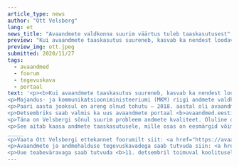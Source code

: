```yaml
---
article_type: news
author: "Ott Velsberg"
lang: et
news_title: "Avaandmete valdkonna suurim väärtus tuleb taaskasutusest"
preview: "Kui avaandmete taaskasutus suureneb, kasvab ka nendest loodav väärtus, sõnas Ott Velsberg Avaandmete foorumil 2020 uue avaandmete tegevuskava plaane tutvustades. Taaskasutuse suurendamiseks on ühe lahendusena vaja ühtlustada andmekirjeldust."
preview_img: ott.jpeg
submitted: 2020/11/27
tags:
  - avaandmed
  - foorum
  - tegevuskava
  - portaal
text: '<p><b>Kui avaandmete taaskasutus suureneb, kasvab ka nendest loodav väärtus, sõnas Ott Velsberg Avaandmete foorumil 2020 <a href="https://digiriik.ee/index.php/avaandmete-tegevuskava/">uue avaandmete tegevuskava</a> plaane tutvustades. Taaskasutuse suurendamiseks on ühe lahendusena vaja ühtlustada andmekirjeldust.</b></p>
<p>Majandus- ja kommunikatsiooniministeeriumi (MKM) riigi andmete valdkonna juht Ott Velsberg selgitas, et avaandmete valdkonna arendamine sai suure hoo sisse 2018. aastal, mil MKM alustas kolmanda sektori abil erinevate organisatsioonide ja kodanike kaasamist andmete kasutamise protsessi. “Kõiki andmeid ei pea avama, aga kui on kasvõi üks ettevõte, kes konkreetsetest andmetest kasu saaks, tuleb need andmed kättesaadavaks teha,” sõnas Velsberg.</p>
<p>Paari aasta jooksul on areng olnud tohutu – 2018. aastal oli avaandmete portaalis 74 andmestikku, tänavu on neid viidatud juba 778. Euroopa eelviimaselt kohalt avaandmete valdkonnas <a href="https://www.europeandataportal.eu/en/impact-studies/open-data-maturity/">oleme tõusnud 13. kohale</a>.</p>
<p>Detsembriks saab valmis ka uus avaandmete portaal <b>avaandmed.eesti.ee</b> ehk teabevärav, kust on leitavad nii avaliku, era- kui ka kolmanda sektori avalikustatud andmed. Teabevärav võimaldab teabevaldajatel lihtsamini lisada ja hallata andmestikke, sealhulgas hallata andmekirjeldust, teha lihtsamaid andmekvaliteedi kontrolle ning automatiseerida andmete lisamist. Teisalt toetab uus teabevärav jõulisemalt andmete taaskasutust, näiteks läbi visualiseerimise tööriista.</p>
<p>Täna on Velsbergi sõnul suurim probleem andmete kvaliteet. Oluline on, et lisaks andmete masinloetavusele oleksid need ka inimesele mõistetavad. “Me lisame andmekirjeldusi juurde vähemal kui 10% juhtudest. See tähendab, et kasutajad ei mõista täpselt, mida erinevad elemendid andmestikus tähendavad. Vähesed saavad aru, mida täpselt kasutada saab,” märkis ta. Uue tegevuskava üks oluline suund ongi tegevused andmekirjelduse ühtlustamiseks, samas oluline rõhk on ka andmehaldusel laiemalt.</p>
<p>See aitab kaasa andmete taaskasutusele, mille osas on eesmärgid võimsad – 2022. aasta lõpuks võiks avaandmeid kasutavate rakenduste arv olla kolmekordistunud ehk vähemalt 300. “Meil on väga hea baas, et avaandmetega tegeleda,” märkis Velsberg.</p>
_____
<p>Vaata Ott Velsbergi ettekannet foorumilt siit: <a href="https://avaandmetefoorum2020.publicon.ee/et/paevakava/">https://avaandmetefoorum2020.publicon.ee/et/paevakava/</a></p>
<p>Avaandmete ja andmehalduse tegevuskavadega saab tutvuda siin: <a href="https://digiriik.ee/">https://digiriik.ee</a></p>
<p>Uue teabeväravaga saab tutvuda <b>11. detsembril toimuval koolitusel</b> - osalemiseks <a href="https://docs.google.com/forms/d/e/1FAIpQLScMIPB8HBNM4StkbNhwQTwf4n2H3KJo1s3GOTO4wfoeLgpRvg/viewform/"><b>REGISTREERU SIIN</b></a>.</p>'
---
```

